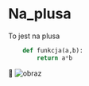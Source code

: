 # Na_plusa
To jest na plusa
  ```python
      def funkcja(a,b):
          return a*b
  ```


🦐
![obraz](https://cdn.britannica.com/44/4144-004-43DD2776/Peneus-setiferus.jpg)
